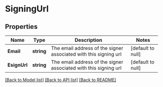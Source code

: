 # SigningUrl

## Properties
Name | Type | Description | Notes
------------ | ------------- | ------------- | -------------
**Email** | **string** | The email address of the signer associated with this signing url | [default to null]
**EsignUrl** | **string** | The email address of the signer associated with this signing url | [default to null]

[[Back to Model list]](../README.md#documentation-for-models) [[Back to API list]](../README.md#documentation-for-api-endpoints) [[Back to README]](../README.md)



